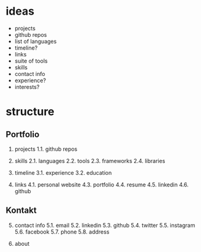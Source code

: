 # ideas
- projects
- github repos
- list of languages
- timeline?
- links
- suite of tools
- skills
- contact info
- experience?
- interests?


# structure

## Portfolio
1. projects
1.1. github repos

2. skills
2.1. languages
2.2. tools
2.3. frameworks
2.4. libraries

3. timeline
3.1. experience
3.2. education

4. links
4.1. personal website
4.3. portfolio
4.4. resume
4.5. linkedin
4.6. github

## Kontakt
5. contact info
5.1. email
5.2. linkedin
5.3. github
5.4. twitter
5.5. instagram
5.6. facebook
5.7. phone
5.8. address

6. about

